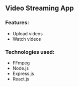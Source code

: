 ## Video Streaming App

### Features:
- Upload videos
- Watch videos

### Technologies used:
- FFmpeg
- Node.js
- Express.js
- React.js

